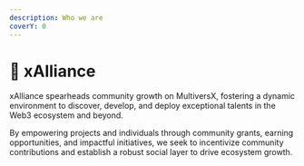 ```yaml
---
description: Who we are
coverY: 0
---
```


# 🤝 xAlliance

xAlliance spearheads community growth on MultiversX, fostering a dynamic environment to discover, develop, and deploy exceptional talents in the Web3 ecosystem and beyond.

By empowering projects and individuals through community grants, earning opportunities, and impactful initiatives, we seek to incentivize community contributions and establish a robust social layer to drive ecosystem growth.

